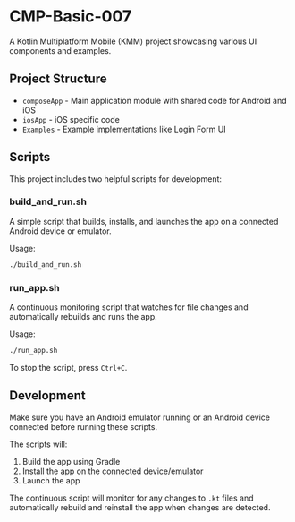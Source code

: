 # CMP-Basic-007

A Kotlin Multiplatform Mobile (KMM) project showcasing various UI components and examples.

## Project Structure

- `composeApp` - Main application module with shared code for Android and iOS
- `iosApp` - iOS specific code
- `Examples` - Example implementations like Login Form UI

## Scripts

This project includes two helpful scripts for development:

### build_and_run.sh

A simple script that builds, installs, and launches the app on a connected Android device or emulator.

Usage:
```bash
./build_and_run.sh
```

### run_app.sh

A continuous monitoring script that watches for file changes and automatically rebuilds and runs the app.

Usage:
```bash
./run_app.sh
```

To stop the script, press `Ctrl+C`.

## Development

Make sure you have an Android emulator running or an Android device connected before running these scripts.

The scripts will:
1. Build the app using Gradle
2. Install the app on the connected device/emulator
3. Launch the app

The continuous script will monitor for any changes to `.kt` files and automatically rebuild and reinstall the app when changes are detected.